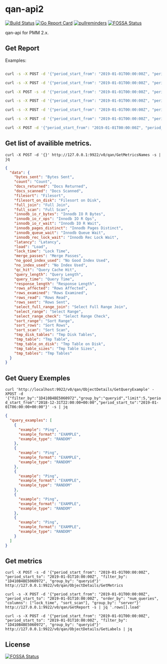 # qan-api2

[![Build Status](https://travis-ci.org/percona/qan-api2.svg?branch=master)](https://travis-ci.org/percona/qan-api2)
[![Go Report Card](https://goreportcard.com/badge/github.com/percona/qan-api2)](https://goreportcard.com/report/github.com/percona/qan-api2)
[![pullreminders](https://pullreminders.com/badge.svg)](https://pullreminders.com?ref=badge)
[![FOSSA Status](https://app.fossa.io/api/projects/git%2Bgithub.com%2Fpercona%2Fqan-api2.svg?type=shield)](https://app.fossa.io/projects/git%2Bgithub.com%2Fpercona%2Fqan-api2?ref=badge_shield)

qan-api for PMM 2.x.

## Get Report

Examples:
```bash

curl -s -X POST -d '{"period_start_from": "2019-01-01T00:00:00Z", "period_start_to": "2019-01-01T10:00:00Z", "group_by": "queryid"}' http://127.0.0.1:9922/v0/qan/GetReport | jq

curl -s -X POST -d '{"period_start_from": "2019-01-01T00:00:00Z", "period_start_to": "2019-01-01T10:00:00Z", "group_by": "client_host"}' http://127.0.0.1:9922/v0/qan/GetReport | jq

curl -X POST -s -d '{"period_start_from": "2019-01-01T00:00:00Z", "period_start_to": "2019-01-01T10:00:00Z",  "labels": [{"key": "client_host", "value": ["10.11.12.4", "10.11.12.59"]}]}' http://127.0.0.1:9922/v0/qan/GetReport | jq

curl -s -X POST -d '{"period_start_from": "2019-01-01T00:00:00Z", "period_start_to": "2019-01-01T10:00:00Z", "group_by": "client_host", "offset": 10}' http://127.0.0.1:9922/v0/qan/GetReport | jq

curl -s -X POST -d '{"period_start_from": "2019-01-01T00:00:00Z", "period_start_to": "2019-01-01T10:00:00Z", "order_by": "num_queries"}' http://127.0.0.1:9922/v0/qan/GetReport | jq

```

```bash
curl -s -X POST -d '{"period_start_from": "2019-01-01T00:00:00Z", "period_start_to": "2019-01-01T10:00:00Z", "order_by": "num_queries", "columns": ["lock_time", "sort_scan"], "group_by": "server"}' http://127.0.0.1:9922/v0/qan/GetReport | jq
 ```

```bash
curl -X POST -d '{"period_start_from": "2019-01-01T00:00:00Z", "period_start_to": "2019-01-01T10:00:00Z"}'  http://127.0.0.1:9922/v0/qan/Filters/Get
```

## Get list of availible metrics.

`curl -X POST -d '{}' http://127.0.0.1:9922/v0/qan/GetMetricsNames -s | jq`

```json
{
  "data": {
    "bytes_sent": "Bytes Sent",
    "count": "Count",
    "docs_returned": "Docs Returned",
    "docs_scanned": "Docs Scanned",
    "filesort": "Filesort",
    "filesort_on_disk": "Filesort on Disk",
    "full_join": "Full Join",
    "full_scan": "Full Scan",
    "innodb_io_r_bytes": "Innodb IO R Bytes",
    "innodb_io_r_ops": "Innodb IO R Ops",
    "innodb_io_r_wait": "Innodb IO R Wait",
    "innodb_pages_distinct": "Innodb Pages Distinct",
    "innodb_queue_wait": "Innodb Queue Wait",
    "innodb_rec_lock_wait": "Innodb Rec Lock Wait",
    "latancy": "Latancy",
    "load": "Load",
    "lock_time": "Lock Time",
    "merge_passes": "Merge Passes",
    "no_good_index_used": "No Good Index Used",
    "no_index_used": "No Index Used",
    "qc_hit": "Query Cache Hit",
    "query_length": "Query Length",
    "query_time": "Query Time",
    "response_length": "Response Length",
    "rows_affected": "Rows Affected",
    "rows_examined": "Rows Examined",
    "rows_read": "Rows Read",
    "rows_sent": "Rows Sent",
    "select_full_range_join": "Select Full Range Join",
    "select_range": "Select Range",
    "select_range_check": "Select Range Check",
    "sort_range": "Sort Range",
    "sort_rows": "Sort Rows",
    "sort_scan": "Sort Scan",
    "tmp_disk_tables": "Tmp Disk Tables",
    "tmp_table": "Tmp Table",
    "tmp_table_on_disk": "Tmp Table on Disk",
    "tmp_table_sizes": "Tmp Table Sizes",
    "tmp_tables": "Tmp Tables"
  }
}
```

## Get Query Exemples

`curl 'http://localhost:9922/v0/qan/ObjectDetails/GetQueryExample' -XPOST -d '{"filter_by":"1D410B4BE5060972","group_by":"queryid","limit":5,"period_start_from":"2018-12-31T22:00:00+00:00","period_start_to":"2019-01-01T06:00:00+00:00"}' -s | jq`

```json
{
  "query_examples": [
    {
      "example": "Ping",
      "example_format": "EXAMPLE",
      "example_type": "RANDOM"
    },
    {
      "example": "Ping",
      "example_format": "EXAMPLE",
      "example_type": "RANDOM"
    },
    {
      "example": "Ping",
      "example_format": "EXAMPLE",
      "example_type": "RANDOM"
    },
    {
      "example": "Ping",
      "example_format": "EXAMPLE",
      "example_type": "RANDOM"
    },
    {
      "example": "Ping",
      "example_format": "EXAMPLE",
      "example_type": "RANDOM"
    }
  ]
}
```

## Get metrics

`curl -X POST -s -d '{"period_start_from": "2019-01-01T00:00:00Z", "period_start_to": "2019-01-01T10:00:00Z", "filter_by": "1D410B4BE5060972", "group_by": "queryid"}' http://127.0.0.1:9922/v0/qan/ObjectDetails/GetMetrics`


```
curl -s -X POST -d '{"period_start_from": "2019-01-01T00:00:00Z", "period_start_to": "2019-01-01T10:00:00Z", "order_by": "num_queries", "columns": ["lock_time", "sort_scan"], "group_by": "server"}' http://127.0.0.1:9922/v0/qan/GetReport -s | jq '.rows[].load'
```


```
curl -s -X POST -d '{"period_start_from": "2019-01-01T00:00:00Z", "period_start_to": "2019-01-01T10:00:00Z", "filter_by": "1D410B4BE5060972", "group_by": "queryid"}' http://127.0.0.1:9922/v0/qan/ObjectDetails/GetLabels | jq
```


## License
[![FOSSA Status](https://app.fossa.io/api/projects/git%2Bgithub.com%2Fpercona%2Fqan-api2.svg?type=large)](https://app.fossa.io/projects/git%2Bgithub.com%2Fpercona%2Fqan-api2?ref=badge_large)